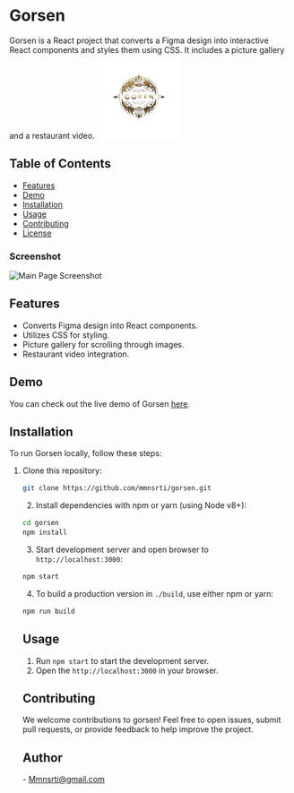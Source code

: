 # Gorsen

Gorsen is a React project that converts a Figma design into interactive React components and styles them using CSS. It includes a picture gallery and a restaurant video.
<img src="/public/gorsen.png" alt="Logo" width="150" height="auto">



## Table of Contents

- [Features](#features)
- [Demo](#demo)
- [Installation](#installation)
- [Usage](#usage)
- [Contributing](#contributing)
- [License](#license)
### Screenshot
![Main Page Screenshot](/public/screenshot/mainpage.png)

## Features

- Converts Figma design into React components.
- Utilizes CSS for styling.
- Picture gallery for scrolling through images.
- Restaurant video integration.

## Demo

You can check out the live demo of Gorsen [here](#).

## Installation

To run Gorsen locally, follow these steps:

1. Clone this repository:

   ```bash
   git clone https://github.com/mmnsrti/gorsen.git
   ```
   2. Install dependencies with npm or yarn (using Node v8+):
   ```bash
   cd gorsen
   npm install
   ```
   3. Start development server and open browser to `http://localhost:3000`:
   ```bash
   npm start
   ```
   4. To build a production version in `./build`, use either npm or yarn:
   ```bash
   npm run build
   ```
   ## Usage
   1. Run `npm start` to start the development server.
   2. Open the `http://localhost:3000` in your browser.
   ## Contributing
   We welcome contributions to gorsen! Feel free to open issues, submit pull requests, or provide feedback to help improve the project.

   ## Author
   <NAME> - <Mmnsrti@gmail.com><br />


